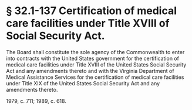 # § 32.1-137 Certification of medical care facilities under Title XVIII of Social Security Act.

<p>The Board shall constitute the sole agency of the Commonwealth to enter into contracts with the United States government for the certification of medical care facilities under Title XVIII of the United States Social Security Act and any amendments thereto and with the Virginia Department of Medical Assistance Services for the certification of medical care facilities under Title XIX of the United States Social Security Act and any amendments thereto.</p><p>1979, c. 711; 1989, c. 618.</p>